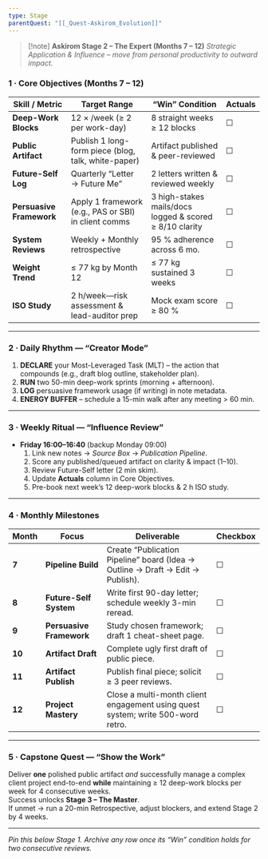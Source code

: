 ```yaml
---
type: Stage
parentQuest: "[[_Quest-Askirom_Evolution]]"
---
```


> [!note] **Askirom Stage 2 – The Expert (Months 7 – 12)**
> *Strategic Application & Influence – move from personal productivity to outward impact.*

### 1 · Core Objectives (Months 7 – 12)

| Skill / Metric | Target Range | “Win” Condition | **Actuals** |
|----------------|--------------|-----------------|-------------|
| **Deep-Work Blocks** | 12 × /week (≥ 2 per work-day) | 8 straight weeks ≥ 12 blocks | ☐ |
| **Public Artifact** | Publish 1 long-form piece (blog, talk, white-paper) | Artifact published & peer-reviewed | ☐ |
| **Future-Self Log** | Quarterly “Letter → Future Me” | 2 letters written & reviewed weekly | ☐ |
| **Persuasive Framework** | Apply 1 framework (e.g., PAS or SBI) in client comms | 3 high-stakes mails/docs logged & scored ≥ 8/10 clarity | ☐ |
| **System Reviews** | Weekly + Monthly retrospective | 95 % adherence across 6 mo. | ☐ |
| **Weight Trend** | ≤ 77 kg by Month 12 | ≤ 77 kg sustained 3 weeks | ☐ |
| **ISO Study** | 2 h/week—risk assessment & lead-auditor prep | Mock exam score ≥ 80 % | ☐ |

---

### 2 · Daily Rhythm — “Creator Mode”

1. **DECLARE** your Most-Leveraged Task (MLT) – the action that compounds (e.g., draft blog outline, stakeholder plan).  
2. **RUN** two 50-min deep-work sprints (morning + afternoon).  
3. **LOG** persuasive framework usage (if writing) in note metadata.  
4. **ENERGY BUFFER** – schedule a 15-min walk after any meeting > 60 min.

---

### 3 · Weekly Ritual — “Influence Review”

- **Friday 16:00–16:40** (backup Monday 09:00)  
  1. Link new notes → *Source Box* → *Publication Pipeline*.  
  2. Score any published/queued artifact on clarity & impact (1–10).  
  3. Review Future-Self letter (2 min skim).  
  4. Update **Actuals** column in Core Objectives.  
  5. Pre-book next week’s 12 deep-work blocks & 2 h ISO study.

---

### 4 · Monthly Milestones

| Month | Focus | Deliverable | Checkbox |
|-------|-------|-------------|----------|
| **7** | **Pipeline Build** | Create “Publication Pipeline” board (Idea → Outline → Draft → Edit → Publish). | ☐ |
| **8** | **Future-Self System** | Write first 90-day letter; schedule weekly 3-min reread. | ☐ |
| **9** | **Persuasive Framework** | Study chosen framework; draft 1 cheat-sheet page. | ☐ |
| **10** | **Artifact Draft** | Complete ugly first draft of public piece. | ☐ |
| **11** | **Artifact Publish** | Publish final piece; solicit ≥ 3 peer reviews. | ☐ |
| **12** | **Project Mastery** | Close a multi-month client engagement using quest system; write 500-word retro. | ☐ |

---

### 5 · Capstone Quest — “Show the Work”

Deliver **one** polished public artifact *and* successfully manage a complex client project end-to-end **while** maintaining ≥ 12 deep-work blocks per week for 4 consecutive weeks.  
Success unlocks **Stage 3 – The Master**.  
If unmet → run a 20-min Retrospective, adjust blockers, and extend Stage 2 by 4 weeks.

---

*Pin this below Stage 1. Archive any row once its “Win” condition holds for two consecutive reviews.*